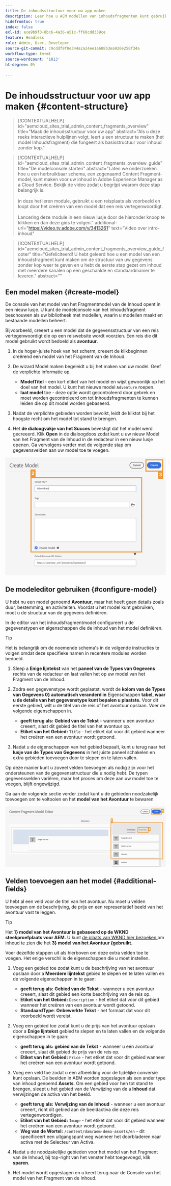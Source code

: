 ```yaml
---
title: De inhoudsstructuur voor uw app maken
description: Leer hoe u AEM modellen van inhoudsfragmenten kunt gebruiken om uw inhoudsstructuur te maken, die fungeert als basis voor inhoud zonder kop.
hidefromtoc: true
index: false
exl-id: ace9b9f3-8bc6-4a36-a51c-ff60cdd339ce
feature: Headless
role: Admin, User, Developer
source-git-commit: c9cddf9f0e344a2a24ee1a608b3ea920e258f34a
workflow-type: tm+mt
source-wordcount: '1013'
ht-degree: 0%

---
```



# De inhoudsstructuur voor uw app maken {#content-structure}

>[!CONTEXTUALHELP]
>id="aemcloud_sites_trial_admin_content_fragments_overview"
>title="Maak de inhoudsstructuur voor uw app"
>abstract="Als u deze reeks interactieve hulplijnen volgt, leert u een structuur te maken (het model Inhoudsfragment) die fungeert als basisstructuur voor inhoud zonder kop."

>[!CONTEXTUALHELP]
>id="aemcloud_sites_trial_admin_content_fragments_overview_guide"
>title="De modelconsole starten"
>abstract="Laten we onderzoeken hoe u een herbruikbaar schema, een zogenaamd Content Fragment-model, kunt maken voor uw inhoud in Adobe Experience Manager as a Cloud Service. Bekijk de video zodat u begrijpt waarom deze stap belangrijk is. <br><br> in deze het leren module, gebruikt u een reisplaats als voorbeeld en loopt door het creëren van een model dat een reis vertegenwoordigt.<br><br> Lancering deze module in een nieuw lusje door de hieronder knoop te klikken en dan deze gids te volgen."
>additional-url="https://video.tv.adobe.com/v/3413261" text="Video over intro-inhoud"

>[!CONTEXTUALHELP]
>id="aemcloud_sites_trial_admin_content_fragments_overview_guide_footer"
>title="Gefeliciteerd! U hebt geleerd hoe u een model van een inhoudsfragment kunt maken om de structuur van uw gegevens zonder kop weer te geven en u hebt de eerste stap gezet om inhoud met meerdere kanalen op een geschaalde en standaardmanier te leveren."
>abstract=""

## Een model maken {#create-model}

De console van het model van het Fragmentmodel van de Inhoud opent in een nieuw lusje. U kunt de modelconsole van het inhoudsfragment beschouwen als uw bibliotheek met modellen, waarin u modellen maakt en bestaande modellen beheert.

Bijvoorbeeld, creeert u een model dat de gegevensstructuur van een reis vertegenwoordigt die op een reiswebsite wordt voorzien. Een reis die dit model gebruikt wordt bedoeld als **avontuur**.

1. In de hoger-juiste hoek van het scherm, creeert de klik **&#x200B;**&#x200B;beginnen creërend een model van het Fragment van de Inhoud.

1. De wizard Model maken begeleidt u bij het maken van uw model. Geef de verplichte informatie op.

   * **ModelTitel** - een kort etiket van het model en wijst gewoonlijk op het doel van het model. U kunt het nieuwe model `Adventure` roepen.
   * **laat model** toe - deze optie wordt gecontroleerd door gebrek en moet worden gecontroleerd om tot Inhoudsfragmenten te kunnen leiden die op dit model worden gebaseerd.

1. Nadat de verplichte gebieden worden bevolkt, leidt de klik **&#x200B;**&#x200B;tot bij het hoogste recht om het model tot stand te brengen.

1. Het **de dialoogvakje van het Succes** bevestigt dat het model werd gecreeerd. Klik **Open** in de dialoogdoos zodat kunt u uw nieuw Model van het Fragment van de Inhoud in de redacteur in een nieuw lusje openen. Ga vervolgens verder met de volgende stap om gegevensvelden aan uw model toe te voegen.

![ Stappen twee en drie van het creëren van een model van het Fragment van de Inhoud ](assets/do-not-localize/create-model.png)

## De modeleditor gebruiken {#configure-model}

U hebt nu een model genoemd **Avontuur**, maar het heeft geen details zoals duur, bestemming, en activiteiten. Voordat u het model kunt gebruiken, moet u de structuur van de gegevens definiëren.

In de editor van het inhoudsfragmentmodel configureert u de gegevenstypen en eigenschappen die de inhoud van het model definiëren.

>[!TIP]
>
>Het is belangrijk om de noemende schema&#39;s in de volgende instructies te volgen omdat deze specifieke namen in recentere modules worden bedoeld.

1. Sleep a **Enige lijntekst** van het **paneel van de Types van Gegevens** rechts van de redacteur en laat vallen het op uw model van het Fragment van de Inhoud.

1. Zodra een gegevenstype wordt geplaatst, wordt de **kolom van de Types van Gegevens 0&rbrace; automatisch veranderd in** Eigenschappen **tabel, waar u de details van het gegevenstype kunt bepalen u plaatste.** Voor dit eerste gebied, wilt u de titel van de reis of het avontuur opslaan. Voer de volgende eigenschappen in.

   * **geeft terug als:** **Gebied van de Tekst** - wanneer u een avontuur creeert, slaat dit gebied de titel van het avontuur op.
   * **Etiket van het Gebied:** `Title` - het etiket dat voor dit gebied wanneer het creëren van een avontuur wordt getoond.

1. Nadat u de eigenschappen van het gebied bepaalt, kunt u terug naar het **lusje van de Types van Gegevens** in het juiste paneel schakelen en extra gebieden toevoegen door te slepen en te laten vallen.

Op deze manier kunt u zoveel velden toevoegen als nodig zijn voor het ondersteunen van de gegevensstructuur die u nodig hebt. De typen gegevensvelden variëren, maar het proces om deze aan uw model toe te voegen, blijft ongewijzigd.

Ga aan de volgende sectie verder zodat kunt u de gebieden noodzakelijk toevoegen om te voltooien en het **model van het Avontuur** te bewaren

![ stappen één, twee, en drie van het toevoegen van gebieden aan het model ](assets/do-not-localize/define-model-fields.png)

## Velden toevoegen aan het model {#additional-fields}

U hebt al een veld voor de titel van het avontuur. Nu moet u velden toevoegen om de beschrijving, de prijs en een representatief beeld van het avontuur vast te leggen.

>[!TIP]
>
>Het **1&rbrace; model van het Avontuur is gebaseerd op de WKND steekproefplaats voor AEM.** U kunt [ de plaats van WKND hier bezoeken ](https://wknd.site/us/en/adventures/yosemite-backpacking.html) om inhoud te zien die het **3&rbrace; model van het Avontuur &lbrace;gebruikt.**

Voer dezelfde stappen uit als hierboven om deze extra velden toe te voegen. Het enige verschil is de eigenschappen die u moet instellen.

1. Voeg een gebied toe zodat kunt u de beschrijving van het avontuur opslaan door a **Meerdere lijntekst** gebied te slepen en te laten vallen en de volgende eigenschappen in te gaan:

   * **geeft terug als:** **Gebied van de Tekst** - wanneer u een avontuur creeert, slaat dit gebied een korte beschrijving van de reis op.
   * **Etiket van het Gebied:** `Description` - het etiket dat voor dit gebied wanneer het creëren van een avontuur wordt getoond.
   * **StandaardType**: **Onbewerkte Tekst** - het formaat dat voor dit voorbeeld wordt vereist.

1. Voeg een gebied toe zodat kunt u de prijs van het avontuur opslaan door a **Enige lijntekst** gebied te slepen en te laten vallen en de volgende eigenschappen in te gaan:

   * **geeft terug als:** **gebied van de Tekst** - wanneer u een avontuur creeert, slaat dit gebied de prijs van de reis op.
   * **Etiket van het Gebied:** `Price` - het etiket dat voor dit gebied wanneer het creëren van een avontuur wordt getoond.

1. Voeg een veld toe zodat u een afbeelding voor de tijdelijke conversie kunt opslaan. De beelden in AEM worden opgeslagen als een ander type van inhoud genoemd **Assets**. Om een gebied voor hen tot stand te brengen, sleept u het gebied van de Verwijzing van de a **Inhoud** dat verwijzingen de activa van het beeld.

   * **geeft terug als:** **Verwijzing van de Inhoud** - wanneer u een avontuur creeert, richt dit gebied aan de beeldactiva die deze reis vertegenwoordigen.
   * **Etiket van het Gebied:** `Image` - het etiket dat voor dit gebied wanneer het creëren van een avontuur wordt getoond.
   * **Weg van de Wortel:** `/content/dam/aem-demo-assets/en` - dit specificeert een uitgangspunt weg wanneer het doorbladeren naar activa met de Selecteur van Activa.

1. Nadat u de noodzakelijke gebieden voor het model van het Fragment van de Inhoud, bij top-right van het venster hebt toegevoegd, klik **sparen**.

1. Het model wordt opgeslagen en u keert terug naar de Console van het model van het Fragment van de Inhoud.

